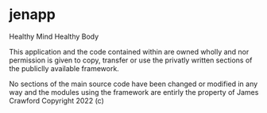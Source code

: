 # jenapp
Healthy Mind Healthy Body


This application and the code contained within are owned wholly and nor permission is given to copy, transfer or use the privatly written sections of the publiclly available framework.

No sections of the main source code have been changed or modified in any way and the modules using the framework are entirly the property of James Crawford Copyright 2022 (c)
